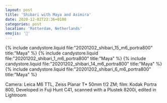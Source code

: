 ```yaml
---
layout: post
title: 'Shibari with Maya and Asimira'
date: 2020-12-02T22:36+0100
categories: post
location: 'Rotterdam, Netherlands'
emojis: '🔞'
---
```


{% include candystore.liquid file:"20201202_shibari_15_m6_portra800" title:"Maya" %}
{% include candystore.liquid file:"20201202_shibari_1_m6_portra800" title:"Maya" %}
{% include candystore.liquid file:"20201202_shibari_14_m6_portra800" title:"Maya" %}
{% include candystore.liquid file:"20201202_shibari_6_m6_portra800" title:"Maya" %}

Camera: Leica M6 TTL, Zeiss Planar T\* 50mm f/2 ZM; film: Kodak Portra 800, Developed in Fuji Hunt C41, scanned with a Plustek 8200i, edited in Lightroom

